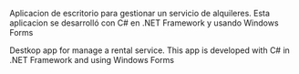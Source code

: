 Aplicacion de escritorio para gestionar un servicio de alquileres.
Esta aplicacion se desarrolló con C# en .NET Framework y usando Windows Forms

Destkop app for manage a rental service.
This app is developed with C# in .NET Framework and using Windows Forms

